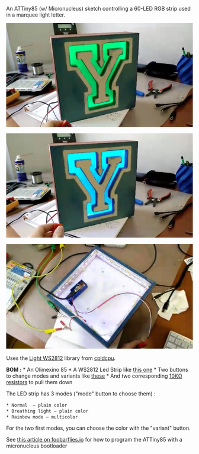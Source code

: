 An ATTiny85 (w/ Micronucleus) sketch controlling a 60-LED RGB strip used in a marquee light letter.


![outside1](https://raw.githubusercontent.com/tchapi/attiny85-marquee-light-letter/master/pictures/outside1.png "Outside picture")

![outside2](https://raw.githubusercontent.com/tchapi/attiny85-marquee-light-letter/master/pictures/outside2.png "Outside picture")

![inside](https://raw.githubusercontent.com/tchapi/attiny85-marquee-light-letter/master/pictures/inside.png "Inside picture")


Uses the [Light WS2812](https://github.com/cpldcpu/light_ws2812) library from [cpldcpu](https://github.com/cpldcpu).

**BOM :**
	* An Olimexino 85
	* A WS2812 Led Strip like [this one](https://www.sparkfun.com/products/12027)
	* Two buttons to change modes and variants like [these](https://www.sparkfun.com/products/97)
	* And two corresponding [10KΩ resistors](https://www.sparkfun.com/products/8374) to pull them down

The LED strip has 3 modes ("mode" button to choose them) :
	
	* Normal  — plain color
	* Breathing light — plain color
	* Rainbow mode — multicolor
	
For the two first modes, you can choose the color with the "variant" button.

See [this article on foobarflies.io](http://www.foobarflies.io/programming-an-olimexino-85/) for how to program the ATTiny85 with a micronucleus bootloader